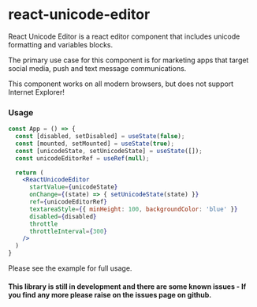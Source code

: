 # react-unicode-editor

React Unicode Editor is a react editor component that includes unicode formatting and variables blocks.

The primary use case for this component is for marketing apps that target social media, push and text message communications.

This component works on all modern browsers, but does not support Internet Explorer!

### Usage

```jsx
const App = () => {
  const [disabled, setDisabled] = useState(false);
  const [mounted, setMounted] = useState(true);
  const [unicodeState, setUnicodeState] = useState([]);
  const unicodeEditorRef = useRef(null);

  return (
    <ReactUnicodeEditor
      startValue={unicodeState}
      onChange={(state) => { setUnicodeState(state) }}
      ref={unicodeEditorRef}
      textareaStyle={{ minHeight: 100, backgroundColor: 'blue' }}
      disabled={disabled}
      throttle
      throttleInterval={300}
    />
  )
}
```

Please see the example for full usage.

#### This library is still in development and there are some known issues - If you find any more please raise on the issues page on github.